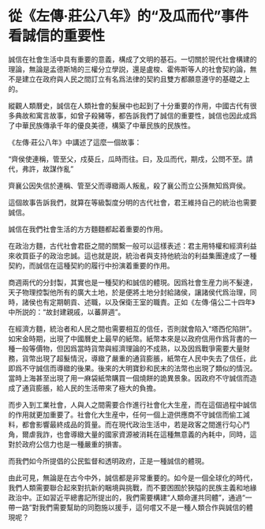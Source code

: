 <div class="heti heti--vertical">
<h1>從《左傳·莊公八年》的“及瓜而代”事件看誠信的重要性</h1>
<p>誠信在社會生活中具有重要的意義，構成了文明的基石。一切關於現代社會構建的理論，無論是孟德斯鳩的三權分立學説，還是盧梭、霍佈斯等人的社會契約論，無不是建立在政府與人民之間訂立有名爲法律的契約且雙方都願意遵守的基礎之上的。</p>
<p>縱觀人類曆史，誠信在人類社會的髮展中也起到了十分重要的作用，中國古代有很多典故和寓言故事，如曾子殺豬等，都告訴我們了誠信的重要性，誠信也因此成爲了中華民族傳承千年的優良美德，構築了中華民族的民族性。</p>
<p>《左傳·莊公八年》中講述了這麼一個故事：</p>
<p>“齊侯使連稱，管至父，戍葵丘，瓜時而往。曰，及瓜而代，期戍，公問不至。請代，弗許，故謀作亂”</p>
<p>齊襄公因失信於連稱、管至父而導緻兩人叛亂，殺了襄公而立公孫無知爲齊侯。</p>
<p>這個故事告訴我們，就算在等級製度分明的古代社會，君王維持自己的統治也需要誠信。</p>
<p>誠信在我們社會生活的方方麵麵都起着重要的作用。</p>
<p>在政治方麵，古代社會君臣之間的關繫一般可以這樣表述：君主用特權和經濟利益來收買臣子的政治忠誠。這也就是説，統治者與支持他統治的利益集團達成了一種契約，而誠信在這種契約的履行中扮演着重要的作用。</p>
<p>商週兩代的分封製，其實也是一種契約和誠信的體現。因爲社會生産力尚不髮達，天子物理控製他所有的廣大土地，於是便將土地分封給諸侯，讓諸侯代爲治理，同時，諸侯也有定期朝貢、述職，以及保衛王室的職責。正如《左傳·僖公二十四年》中所説的：“故封建親戚，以蕃屏週”。</p>
<p>在經濟方麵，統治者和人民之間也需要相互的信任，否則就會陷入“塔西佗陷阱”。如宋金時期，出現了中國曆史上最早的紙幣。紙幣本來是以政府信用作爲背書的一種一般等價物，但因爲當時貨幣與經濟理論的不成熟，以及因爲戰爭需要大量財務，貨幣出現了超髮情況，導緻了嚴重的通貨膨脹，紙幣在人民中失去了信任，此即爲不守誠信而導緻的後果。後來的大明寶鈔和民末的法幣也出現了類似的情況。當時上海甚至出現了用一麻袋紙幣購買一個燒餅的詭異景象。因政府不守誠信而造成了通貨膨脹，給人民的生活帶來了極大的負擔。</p>
<p>而步入到工業社會，人與人之間需要合作進行社會化大生産，而在這個過程中誠信的作用就更加重要了。社會化大生産中，任何一個上遊供應商不守誠信而偷工減料，都會影響最終成品的質量。而在現代政治生活中，若是政客之間進行勾心鬥角，爾虐我詐，也會導緻大量的國家資源被消耗在這種無意義的內耗中，同時，這對於政府公信力也是一種嚴重的損害。</p>
<p>而我們如今所提倡的公民監督和透明政府，正是一種誠信的體現。</p>
由此可見，無論是在古今中外，誠信都是非常重要的。如今是一個全球化的時代，我們人類需要聯合起來對抗新的睏境與挑戰，而不要困囿於狹隘的民族主義和地緣政治中。正如習近平總書記所提出的，我們需要構建“人類命運共同體”，通過“一帶一路”對我們需要幫助的同胞施以援手，這何嚐又不是一種人類合作與誠信的體現呢？</p>
</div>
